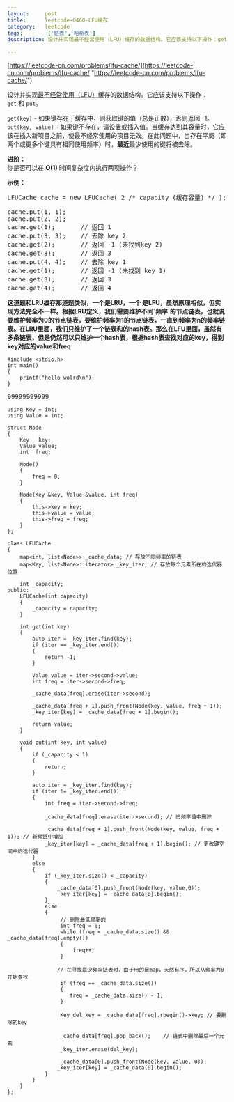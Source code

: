 ```yaml
---
layout:     post
title:      leetcode-0460-LFU缓存
category:   leetcode
tags:        ['链表','哈希表']
description: 设计并实现最不经常使用（LFU）缓存的数据结构。它应该支持以下操作：get 和 put。

---
```


[https://leetcode-cn.com/problems/lfu-cache/](https://leetcode-cn.com/problems/lfu-cache/ "https://leetcode-cn.com/problems/lfu-cache/")

<div class="notranslate"><p>设计并实现<a href="https://baike.baidu.com/item/%E7%BC%93%E5%AD%98%E7%AE%97%E6%B3%95">最不经常使用（LFU）</a>缓存的数据结构。它应该支持以下操作：<code>get</code>&nbsp;和&nbsp;<code>put</code>。</p>

<p><code>get(key)</code>&nbsp;- 如果键存在于缓存中，则获取键的值（总是正数），否则返回 -1。<br>
<code>put(key, value)</code>&nbsp;- 如果键不存在，请设置或插入值。当缓存达到其容量时，它应该在插入新项目之前，使最不经常使用的项目无效。在此问题中，当存在平局（即两个或更多个键具有相同使用频率）时，<strong>最近</strong>最少使用的键将被去除。</p>

<p><strong>进阶：</strong><br>
你是否可以在&nbsp;<strong>O(1)&nbsp;</strong>时间复杂度内执行两项操作？</p>

<p><strong>示例：</strong></p>

<pre>LFUCache cache = new LFUCache( 2 /* capacity (缓存容量) */ );

cache.put(1, 1);
cache.put(2, 2);
cache.get(1);       // 返回 1
cache.put(3, 3);    // 去除 key 2
cache.get(2);       // 返回 -1 (未找到key 2)
cache.get(3);       // 返回 3
cache.put(4, 4);    // 去除 key 1
cache.get(1);       // 返回 -1 (未找到 key 1)
cache.get(3);       // 返回 3
cache.get(4);       // 返回 4</pre>
</div>

<p><b>这道题和LRU缓存那道题类似，一个是LRU，一个 是LFU，虽然原理相似，但实现方法完全不一样。根据LRU定义，我们需要维护不同`频率`的节点链表，也就说要维护频率为0的节点链表，要维护频率为1的节点链表，一直到频率为n的频率链表。在LRU里面，我们只维护了一个链表和<key, 链表迭代器>的hash表。那么在LFU里面，虽然有多条链表，但是仍然可以只维护一个hash表，根据hash表查找对应的key，得到key对应的value和freq</b></p>

 
    #include <stdio.h>
    int main()
    {
        printf("hello wolrd\n");
    }

 
 

99999999999

	using Key = int;
	using Value = int;
	
	struct Node
	{
	    Key   key;
	    Value value;
	    int  freq;
	
	    Node()
	    {
	        freq = 0;
	    }
	
	    Node(Key &key, Value &value, int freq)
	    {
	        this->key = key;
	        this->value = value;
	        this->freq = freq;
	    }
	};
	
	class LFUCache 
	{
	    map<int, list<Node>> _cache_data; // 存放不同频率的链表
	    map<Key, list<Node>::iterator> _key_iter; // 存放每个元素所在的迭代器位置
	
	    int _capacity;
	public:
	    LFUCache(int capacity) 
	    {
	        _capacity = capacity;
	    }
	    
	    int get(int key) 
	    {
	        auto iter = _key_iter.find(key);
	        if (iter == _key_iter.end())
	        {
	            return -1;
	        }
	
	        Value value = iter->second->value;
	        int freq = iter->second->freq;
	
	        _cache_data[freq].erase(iter->second);
	
	        _cache_data[freq + 1].push_front(Node(key, value, freq + 1));
	        _key_iter[key] = _cache_data[freq + 1].begin();
	
	        return value;
	    }
	    
	    void put(int key, int value)
	    {
	        if (_capacity < 1)
	        {
	            return;
	        }
	
	        auto iter = _key_iter.find(key);
	        if (iter != _key_iter.end())
	        {
	            int freq = iter->second->freq;
	
	            _cache_data[freq].erase(iter->second); // 旧频率链中删除
	
	            _cache_data[freq + 1].push_front(Node(key, value, freq + 1)); // 新频链中增加
	            _key_iter[key] = _cache_data[freq + 1].begin(); // 更改键空间中的迭代器
	        }
	        else
	        {
	            if (_key_iter.size() < _capacity)
	            {
	                _cache_data[0].push_front(Node(key, value,0));
	                _key_iter[key] = _cache_data[0].begin();
	            }
	            else
	            {
	                 // 删除最低频率的
	                 int freq = 0;
	                 while (freq < _cache_data.size() && _cache_data[freq].empty())
	                 {
	                     freq++;
	                 }
	
	                // 在寻找最少频率链表时，由于用的是map，天然有序，所以从频率为0开始查找
	                 if (freq == _cache_data.size())
	                 {
	                    freq = _cache_data.size() - 1;
	                 }
	
	                 Key del_key = _cache_data[freq].rbegin()->key; // 要删除的key
	
	                 _cache_data[freq].pop_back();    // 链表中删除最后一个元素
	                 _key_iter.erase(del_key);
	
	                 _cache_data[0].push_front(Node(key, value, 0));
	                _key_iter[key] = _cache_data[0].begin();
	            }
	        }
	    }
	};
